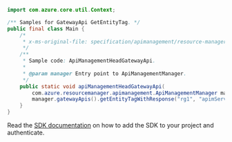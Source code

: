 ```java
import com.azure.core.util.Context;

/** Samples for GatewayApi GetEntityTag. */
public final class Main {
    /*
     * x-ms-original-file: specification/apimanagement/resource-manager/Microsoft.ApiManagement/stable/2021-08-01/examples/ApiManagementHeadGatewayApi.json
     */
    /**
     * Sample code: ApiManagementHeadGatewayApi.
     *
     * @param manager Entry point to ApiManagementManager.
     */
    public static void apiManagementHeadGatewayApi(
        com.azure.resourcemanager.apimanagement.ApiManagementManager manager) {
        manager.gatewayApis().getEntityTagWithResponse("rg1", "apimService1", "gw1", "api1", Context.NONE);
    }
}
```

Read the [SDK documentation](https://github.com/Azure/azure-sdk-for-java/blob/azure-resourcemanager-apimanagement_1.0.0-beta.3/sdk/apimanagement/azure-resourcemanager-apimanagement/README.md) on how to add the SDK to your project and authenticate.

